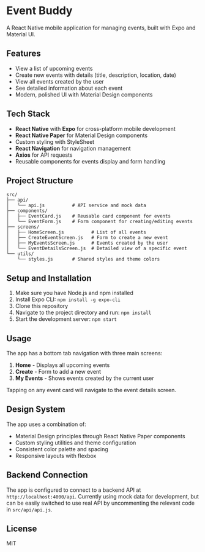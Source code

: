 # Event Buddy

A React Native mobile application for managing events, built with Expo and Material UI.

## Features

- View a list of upcoming events
- Create new events with details (title, description, location, date)
- View all events created by the user
- See detailed information about each event
- Modern, polished UI with Material Design components

## Tech Stack

- **React Native** with **Expo** for cross-platform mobile development
- **React Native Paper** for Material Design components
- Custom styling with StyleSheet
- **React Navigation** for navigation management
- **Axios** for API requests
- Reusable components for events display and form handling

## Project Structure

```
src/
├── api/
│   └── api.js          # API service and mock data
├── components/
│   ├── EventCard.js    # Reusable card component for events
│   └── EventForm.js    # Form component for creating/editing events
├── screens/
│   ├── HomeScreen.js          # List of all events
│   ├── CreateEventScreen.js   # Form to create a new event
│   ├── MyEventsScreen.js      # Events created by the user
│   └── EventDetailsScreen.js  # Detailed view of a specific event
└── utils/
    └── styles.js       # Shared styles and theme colors
```

## Setup and Installation

1. Make sure you have Node.js and npm installed
2. Install Expo CLI: `npm install -g expo-cli`
3. Clone this repository
4. Navigate to the project directory and run: `npm install`
5. Start the development server: `npm start`

## Usage

The app has a bottom tab navigation with three main screens:

1. **Home** - Displays all upcoming events
2. **Create** - Form to add a new event
3. **My Events** - Shows events created by the current user

Tapping on any event card will navigate to the event details screen.

## Design System

The app uses a combination of:

- Material Design principles through React Native Paper components
- Custom styling utilities and theme configuration
- Consistent color palette and spacing
- Responsive layouts with flexbox

## Backend Connection

The app is configured to connect to a backend API at `http://localhost:4000/api`.
Currently using mock data for development, but can be easily switched to use real API by uncommenting the relevant code in `src/api/api.js`.

## License

MIT 